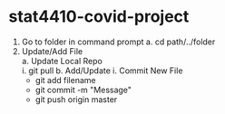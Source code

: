 # stat4410-covid-project
1. Go to folder in command prompt
  a. cd path/../folder
2. Update/Add File <br />
  a. Update Local Repo <br />
    i. git pull
  b. Add/Update
    i. Commit New File
      - git add filename
      - git commit -m "Message"
      - git push origin master
